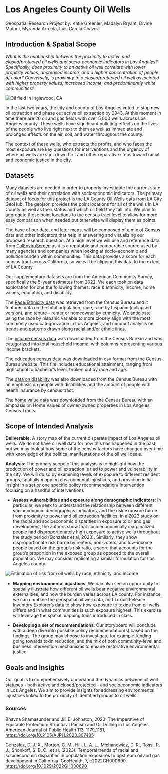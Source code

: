 # Los Angeles County Oil Wells
Geospatial Research Project by: Katie Greenler, Madalyn Bryant, Divine Mutoni, Myranda Arreola, Luis Garcia Chavez
## **Introduction & Spatial Scope**
_What is the relationship between the proximity to active and closed/protected oil wells and socio-economic indicators in Los Angeles? Specifically, does proximity to an active oil well correlate with lower property values, decreased income, and a higher concentration of people of color? Conversely, is proximity to a closed/protected oil well associated with higher property values, increased income, and predominantly white communities?_

![Oil field in Inglewood, CA](https://ca-times.brightspotcdn.com/dims4/default/e26c0e0/2147483647/strip/true/crop/600x377+0+0/resize/1200x754!/quality/75/?url=https%3A%2F%2Fcalifornia-times-brightspot.s3.amazonaws.com%2Fc7%2Fa3%2F88276b303a8cc57a63d8ca957f48%2Fla-xpm-photo-2012-oct-10-la-me-fracking-baldwin-hills-20121010)

In the last two years, the city and county of Los Angeles voted to stop new oil extraction and phase out active oil extraction by 2043. At this moment in time there are 26 oil and gas fields with over 5,000 wells across Los Angeles county. These wells have significant polluting effects on the lives of the people who live right next to them as well as immediate and prolonged effects on the air, soil, and water throughout the county. 

The context of these wells, who extracts the profits, and who faces the most exposure are key questions for interventions and the urgency of where oil wells are shut down first and other reparative steps toward racial and economic justice in the city.

## **Datasets**
Many datasets are needed in order to properly investigate the current state of oil wells and their correlation with socioeconomic indicators. The primary dataset of focus for this project is the [LA County Oil Wells](https://geohub.lacity.org/datasets/29f5d6391d0749a7ac59aacd40bb0846/explore?location=33.800844%2C-118.295000%2C9.16) data from LA City GeoHub. The geojson provides the point locations for all of the wells in LA County as well as their status and which oil field they fall into. We plan to aggregate these point locations to the census tract level to allow for more easy comparison when needed but otherwise will display them as points. 

The base of our data, and later maps, will be composed of a mix of Census data and other indicators that help in answering and visualizing our proposed research question. At a high level we will use and reference data from [CalEnviroScreen](https://experience.arcgis.com/experience/ed5953d89038431dbf4f22ab9abfe40d/) as it is a reputable and comparable source used by many agencies and companies when looking at socio-economic and pollution burden within communities. This data provides a score for each census tract across California, so we will be clipping this data to the extent of LA County.

Our supplementary datasets are from the American Community Survey, specifically the 5-year estimates from 2022. We each took on data exploration for one the following themes: race & ethnicity, income, home values, education, and disability.

The [Race/Ethnicity data](https://www.socialexplorer.com/tables/ACS2022_5yr/R13563599) was retrieved from the Census Bureau and it features data on the total population, race, race by hispanic (collapsed version), and tenure - renter or homeowner by ethnicity. We anticipate using the race by hispanic variable to more closely align with the most commonly used categorization in Los Angeles, and conduct analysis on trends and patterns drawn along racial and/or ethnic lines. 

The [income census data](https://data.census.gov/table/ACSST5Y2022.S1901?t=Earnings%20(Individuals):Income%20(Households,%20Families,%20Individuals):Income%20and%20Earnings:Income%20and%20Poverty&g=050XX00US06037$1400000&y=2022&d=ACS%205-Year%20Estimates%20Subject%20Tables) was downloaded from the Census Bureau and was categorized into total household income, with columns representing various income brackets.

The [education census data](https://data.census.gov/table?t=Educational%20Attainment&g=050XX00US06037$1400000) was downloaded in csv format from the Census Bureau website. This file includes educational attainment, ranging from highschool to bachelor’s level, broken out by race and age.

The [data on disability](https://data.census.gov/table/ACSST5Y2022.S2701?q=health&g=050XX00US06037,06037$1400000&tid=ACSST1Y2022.S2701) was also downloaded from the Census Bureau with an emphasis on people with disabilities and the amount of people with health insurance by census tract.

The [home value data](https://data.census.gov/table/ACSDP5Y2022.DP04?q=value&t=HousingValueandPurchasePrice&g=050XX00US06037$1400000&y=2022) was downloaded from the Census Bureau with an emphasis on Home Values of owner-owned properties in Los Angeles Census Tracts. 

## **Scope of Intended Analysis**
**Deliverable**: A  story map of the current disparate impact of Los Angeles oil wells. We do not have oil well data for how this has happened in the past, but we may look at how some of the census factors have changed over time with knowledge of the political manifestations of the oil well deals. 

**Analysis**: The primary scope of this analysis is to highlight how the production of power and oil extraction is tied to power and vulnerability in the city. We will do so by examining levels of exposure to different resident groups, spatially mapping environmental injustices, and providing initial insight in a set or one specific policy recommendation/ intervention focusing on a handful of interventions  

- **Assess vulnerabilities and exposure along demographic indicators**: In particular, we seek to understand the relationship between different socioeconomic demographics indicators, and the risk exposure borne from proximity to power and oil extraction facilities. In a 2023 study on the racial and socioeconomic disparities in exposure to oil and gas development, the authors show that socioeconomically marginalized people had disproportionately high exposure to active wells throughout the study period (Gonzalez et al, 2023). Similarly, they show disproportionate risk borne by renters, non-voters, and low-income people based on the group’s risk ratio, a score that accounts for the group’s proportion in the exposed group as opposed to the overall population. We may consider replicating a similar formulation for Los Angeles county.

![Estimation of risk from oil wells by race, ethnicity, and income](https://agupubs.onlinelibrary.wiley.com/cms/asset/be2e3e5d-f6db-4d82-a5d3-4dc7a17e14f7/gh2410-fig-0003-m.png)

- **Mapping environmental injustices**: We can also see an opportunity to spatially illustrate how different oil wells bear negative environmental externalities, and how the burden varies across LA county. For instance, we can combine the geospatial oil well data, and Toxics Release Inventory Explorer’s data to show how exposure to toxins from oil wells differs and in what communities is such exposure highest. This exercise will leverage the spatial mapping tools introduced in class.

- **Developing a set of recommendations**: Our storyboard will conclude with a deep dive into possible policy recommendation(s) based on the findings. The group may choose to investigate for example funding going towards toxin reduction, and the mix of both community-level and business intervention mechanisms to ensure restorative environmental justice.

## **Goals and Insights**

Our goal is to comprehensively understand the dynamics between oil well statuses - both active and closed/protected - and socioeconomic indicators in Los Angeles. We aim to provide insights for addressing environmental injustices linked to the proximity of identified groups to oil wells.

### **Sources**
Bhavna Shamasunder and Jill E. Johnston, 2023: The Imperative of Equitable Protection: Structural Racism and Oil Drilling in Los Angeles. American Journal of Public Health 113, 1179_1181, https://doi.org/10.2105/AJPH.2023.307405

González, D. J. X., Morton, C. M., Hill, L. A. L., Michanowicz, D. R., Rossi, R. J., Shonkoff, S. B. C., et al. (2023). Temporal trends of racial and socioeconomic disparities in population exposures to upstream oil and gas development in California. GeoHealth, 7, e2022GH000690. https://doi.org/10.1029/2022GH000690

 
